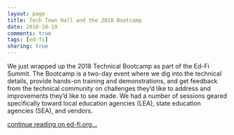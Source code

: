 ```yaml
---
layout: page
title: Tech Town Hall and the 2018 Bootcamp
date: 2018-10-19
comments: true
tags: [ed-fi]
sharing: true
---
```


We just wrapped up the 2018 Technical Bootcamp as part of the Ed-Fi Summit. The Bootcamp is a two-day event where we dig into the technical details, provide hands-on training and demonstrations, and get feedback from the technical community on challenges they’d like to address and improvements they’d like to see made. We had a number of sessions geared specifically toward local education agencies (LEA), state education agencies (SEA), and vendors. 

[continue reading on ed-fi.org...](https://www.ed-fi.org/blog/2018/10/2018-bootcamp-recap/)